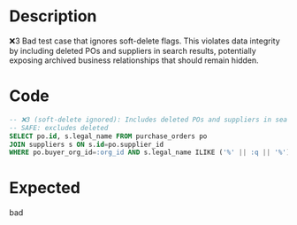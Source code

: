 # Description
❌3 Bad test case that ignores soft-delete flags. This violates data integrity by including deleted POs and suppliers in search results, potentially exposing archived business relationships that should remain hidden.

# Code
```sql
-- ❌3 (soft-delete ignored): Includes deleted POs and suppliers in search
-- SAFE: excludes deleted
SELECT po.id, s.legal_name FROM purchase_orders po
JOIN suppliers s ON s.id=po.supplier_id
WHERE po.buyer_org_id=:org_id AND s.legal_name ILIKE ('%' || :q || '%');
```

# Expected
bad